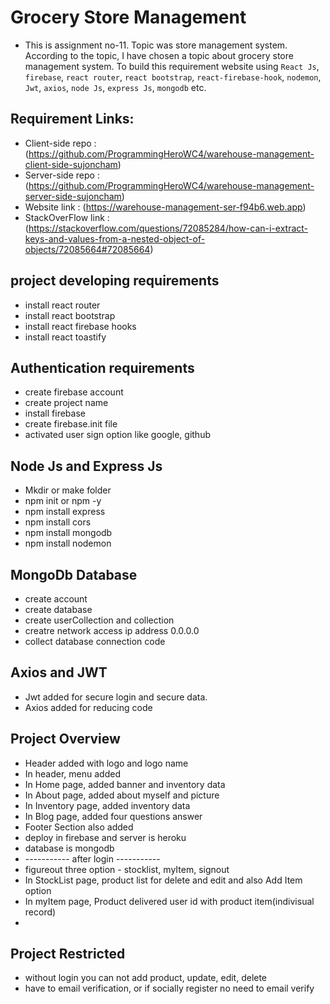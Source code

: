 # Grocery Store Management

- This is assignment no-11. Topic was store management system. According to the topic, I have chosen a topic about grocery store management system. To build this requirement website using `React Js`, `firebase`, `react router`, `react bootstrap`, `react-firebase-hook`, `nodemon`, `Jwt`, `axios`, `node Js`, `express Js`, `mongodb` etc.

## Requirement Links:

- Client-side repo : (https://github.com/ProgrammingHeroWC4/warehouse-management-client-side-sujoncham)
- Server-side repo : (https://github.com/ProgrammingHeroWC4/warehouse-management-server-side-sujoncham)
- Website link : (https://warehouse-management-ser-f94b6.web.app)
- StackOverFlow link : (https://stackoverflow.com/questions/72085284/how-can-i-extract-keys-and-values-from-a-nested-object-of-objects/72085664#72085664)

## project developing requirements

- install react router
- install react bootstrap
- install react firebase hooks
- install react toastify

## Authentication requirements

- create firebase account
- create project name
- install firebase
- create firebase.init file
- activated user sign option like google, github

## Node Js and Express Js

- Mkdir or make folder
- npm init or npm -y
- npm install express
- npm install cors
- npm install mongodb
- npm install nodemon

## MongoDb Database

- create account
- create database
- create userCollection and collection
- creatre network access ip address 0.0.0.0
- collect database connection code

## Axios and JWT

- Jwt added for secure login and secure data.
- Axios added for reducing code

## Project Overview

- Header added with logo and logo name
- In header, menu added
- In Home page, added banner and inventory data
- In About page, added about myself and picture
- In Inventory page, added inventory data
- In Blog page, added four questions answer
- Footer Section also added
- deploy in firebase and server is heroku
- database is mongodb
- ----------- after login -----------
- figureout three option - stocklist, myItem, signout
- In StockList page, product list for delete and edit and also Add Item option
- In myItem page, Product delivered user id with product item(indivisual record)
-

## Project Restricted

- without login you can not add product, update, edit, delete
- have to email verification, or if socially register no need to email verify
